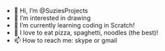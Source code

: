 - 👋 Hi, I’m @SuziesProjects
- 👀 I’m interested in drawing
- 🌱 I’m currently learning coding in Scratch!
- 💞️ I love to eat pizza, spaghetti, noodles (the best)!
- 📫 How to reach me: skype or gmail

<!---
SuziesProjects/SuziesProjects is a ✨ special ✨ repository because its `README.md` (this file) appears on your GitHub profile.
You can click the Preview link to take a look at your changes.
--->
